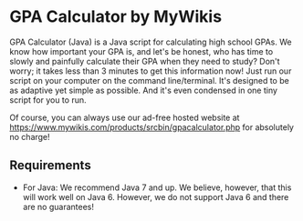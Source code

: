 # GPA Calculator by MyWikis
GPA Calculator (Java) is a Java script for calculating high school GPAs. We know how important your GPA is, and let's be honest, who has time to slowly and painfully calculate their GPA when they need to study? Don't worry; it takes less than 3 minutes to get this information now! Just run our script on your computer on the command line/terminal. It's designed to be as adaptive yet simple as possible. And it's even condensed in one tiny script for you to run.

Of course, you can always use our ad-free hosted website at https://www.mywikis.com/products/srcbin/gpacalculator.php for absolutely no charge!

## Requirements
* For Java: We recommend Java 7 and up. We believe, however, that this will work well on Java 6. However, we do not support Java 6 and there are no guarantees!
